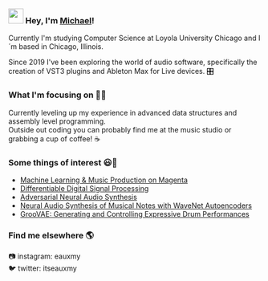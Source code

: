 ### <img src="https://media.giphy.com/media/hvRJCLFzcasrR4ia7z/giphy.gif" width="30px"> Hey, I'm [Michael](https://github.com/mcollins21)!

Currently I'm studying Computer Science at Loyola University Chicago and I´m based in Chicago, Illinois.

Since 2019 I've been exploring the world of audio software, specifically the creation of VST3 plugins and Ableton Max for Live devices. :control_knobs:

### What I'm focusing on 👨‍💻

Currently leveling up my experience in advanced data structures and assembly level programming. <br />
Outside out coding you can probably find me at the music studio or grabbing a cup of coffee! :coffee:

### Some things of interest 😃🧾
<!-- BLOG-POST-LIST:START -->
- [Machine Learning & Music Production on Magenta](https://magenta.tensorflow.org)
- [Differentiable Digital Signal Processing](https://openreview.net/forum?id=B1x1ma4tDr)
- [Adversarial Neural Audio Synthesis](https://openreview.net/forum?id=H1xQVn09FX)
- [Neural Audio Synthesis of Musical Notes with WaveNet Autoencoders](https://research.google/pubs/pub46119/)
- [GrooVAE: Generating and Controlling Expressive Drum Performances](https://magenta.tensorflow.org/groovae)
<!-- BLOG-POST-LIST:END -->

### Find me elsewhere 🌎

:camera: instagram: eauxmy <br />
:bird: twitter: itseauxmy

<!---
mcollins21/mcollins21 is a ✨ special ✨ repository because its `README.md` (this file) appears on your GitHub profile.
You can click the Preview link to take a look at your changes.
--->

